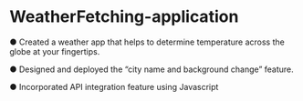 # WeatherFetching-application
●	Created a weather app that helps to determine temperature across the globe at your fingertips. 

●	Designed and deployed the “city name and background change” feature. 

●	Incorporated API integration feature using Javascript
